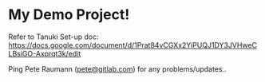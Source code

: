 # My Demo Project!

Refer to Tanuki Set-up doc: https://docs.google.com/document/d/1Prat84vCGXx2YiPUQJ1DY3JVHweCLBsiGO-Axprqt3k/edit

Ping Pete Raumann (pete@gitlab.com) for any problems/updates..
